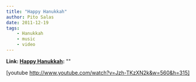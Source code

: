 ```yaml
---
title: "Happy Hanukkah"
author: Pito Salas
date: 2011-12-19
tags:
    - Hanukkah
    - music
    - video
---
```


**Link: [Happy Hanukkah](None):** ""



[youtube http://www.youtube.com/watch?v=Jzh-TKzXN2k&w=560&h=315]


